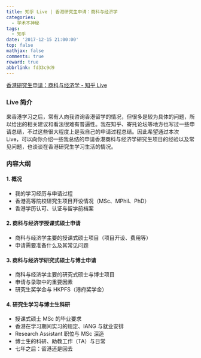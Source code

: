 ```yaml
---
title: 知乎 Live | 香港研究生申请：商科与经济学
categories:
  - 学术不神秘
tags:
  - 知乎
date: '2017-12-15 21:00:00'
top: false
mathjax: false
comments: true
reward: true
abbrlink: fd33c9d9
---
```

[香港研究生申请：商科与经济学 - 知乎 Live](https://www.zhihu.com/lives/922106856669868032)

### Live 简介
来香港学习之后，常有人向我咨询香港留学的情况，但很多是较为具体的问题，所以给出的相关建议和看法很难有普遍性。我在知乎、寄托论坛等地方也写过一些申请总结，不过这些很大程度上是我自己的申请过程总结。因此希望通过本次 Live，可以向你介绍一些我总结的申请香港商科与经济学研究生项目的经验以及常见问题，也谈谈在香港研究生学习生活的情况。
<!-- more -->

### 内容大纲
#### 1. 概况
  * 我的学习经历与申请过程
  * 香港高等院校研究生项目开设情况（MSc、MPhil、PhD）
  * 香港学历认可、认证与留学前档案

#### 2. 商科与经济学授课式硕士申请
  * 商科与经济学主要的授课式硕士项目（项目开设、费用等）
  * 申请需要准备什么及其常见问题

#### 3. 商科与经济学研究式硕士与博士申请
  * 商科与经济学主要的研究式硕士与博士项目
  * 申请与录取中的重要因素
  * 研究生奖学金与 HKPFS（港府奖学金）

#### 4. 研究生学习与博士生科研
  * 授课式硕士 MSc 的毕业要求
  * 香港在学习期间实习的规定、IANG 与就业安排
  * Research Assistant 职位与 MSc 深造
  * 博士生的科研、助教工作（TA）与日常
  * 七年之后：留港还是回去
  